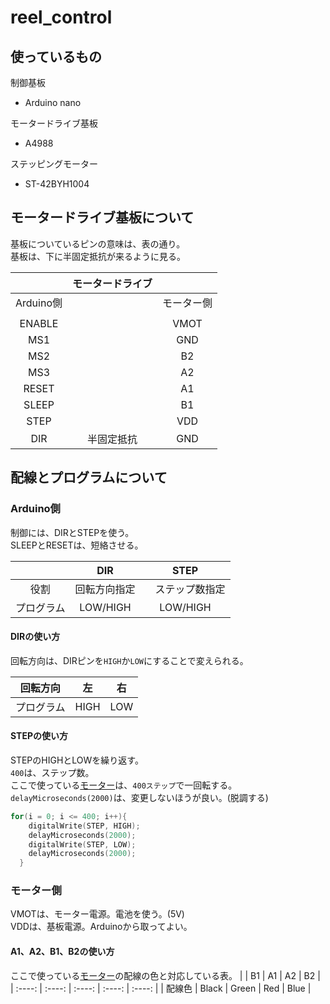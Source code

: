 # reel_control
## 使っているもの
制御基板
- Arduino nano

モータードライブ基板
- A4988

ステッピングモーター
- ST-42BYH1004

## モータードライブ基板について
基板についているピンの意味は、表の通り。<br>
基板は、下に半固定抵抗が来るように見る。<br>

|  | モータードライブ |  |
| :----: | :----: | :----: |
| Arduino側 |  | モーター側 |
|  |  |  |
| ENABLE |  | VMOT |
| MS1 |  | GND |
| MS2 |  | B2 |
| MS3 |  | A2 |
| RESET  |  | A1 |
| SLEEP |  | B1 |
| STEP |  | VDD |
| DIR | 半固定抵抗 | GND |

## 配線とプログラムについて
### Arduino側
制御には、DIRとSTEPを使う。<br>
SLEEPとRESETは、短絡させる。<br>

|  | DIR | STEP |
| :----: | :----: | :----: |
| 役割 | 回転方向指定 |　ステップ数指定 |
| プログラム | LOW/HIGH | LOW/HIGH |

#### DIRの使い方
回転方向は、DIRピンを`HIGH`か`LOW`にすることで変えられる。<br>

| 回転方向 | 左 | 右 |
| :----: | :----: | :----: |
| プログラム | HIGH | LOW |

#### STEPの使い方
STEPのHIGHとLOWを繰り返す。<br>
`400`は、ステップ数。<br>
ここで使っている[モーター]( #使っているもの )は、`400ステップ`で一回転する。<br>
`delayMicroseconds(2000)`は、変更しないほうが良い。(脱調する)<br>

``` c
for(i = 0; i <= 400; i++){
    digitalWrite(STEP, HIGH);
    delayMicroseconds(2000);
    digitalWrite(STEP, LOW);
    delayMicroseconds(2000);
  }
```

### モーター側
VMOTは、モーター電源。電池を使う。(5V)<br>
VDDは、基板電源。Arduinoから取ってよい。<br>

#### A1、A2、B1、B2の使い方
ここで使っている[モーター]( #使っているもの )の配線の色と対応している表。
|  | B1 | A1 | A2 | B2 |
| :----: | :----: | :----: | :----: | :----: |
| 配線色 | Black | Green | Red | Blue |
